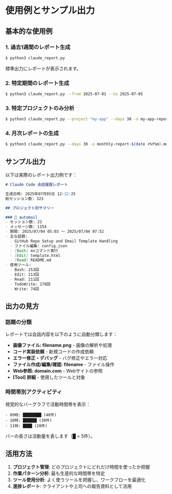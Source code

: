 # 使用例とサンプル出力

## 基本的な使用例

### 1. 過去1週間のレポート生成

```bash
$ python3 claude_report.py
```

標準出力にレポートが表示されます。

### 2. 特定期間のレポート生成

```bash
$ python3 claude_report.py --from 2025-07-01 --to 2025-07-05
```

### 3. 特定プロジェクトのみ分析

```bash
$ python3 claude_report.py --project "my-app" --days 30 -o my-app-report.md
```

### 4. 月次レポートの生成

```bash
$ python3 claude_report.py --days 30 -o monthly-report-$(date +%Y%m).md
```

## サンプル出力

以下は実際のレポート出力例です：

```markdown
# Claude Code 会話履歴レポート

生成日時: 2025年07月05日 12:32:25
総セッション数: 323

## プロジェクト別サマリー

### 📁 automail
- セッション数: 22
- メッセージ数: 1154
- 期間: 2025/07/04 05:03 〜 2025/07/04 07:52
- 主な話題:
  - GitHub Repo Setup and Email Template Handling
  - ファイル編集: config.json
  - [Bash] mvコマンド実行
  - [Edit] template.html
  - [Read] README.md
- 使用ツール:
  - Bash: 253回
  - Edit: 213回
  - Read: 211回
  - TodoWrite: 178回
  - Write: 74回
```

## 出力の見方

### 話題の分類

レポートでは会話内容を以下のように自動分類します：

- **画像ファイル: filename.png** - 画像の解析や処理
- **コード実装依頼** - 新規コードの作成依頼
- **エラー修正・デバッグ** - バグ修正やエラー対応
- **ファイル作成/編集/確認: filename** - ファイル操作
- **Web参照: domain.com** - Webサイトの参照
- **[Tool] 詳細** - 使用したツールと対象

### 時間帯別アクティビティ

視覚的なバーグラフで活動時間帯を表示：

```
- 09時: ████████ (40件)
- 10時: ██████ (30件)
- 11時: ████ (20件)
```

バーの長さは活動量を表します（█ = 5件）。

## 活用方法

1. **プロジェクト管理**: どのプロジェクトにどれだけ時間を使ったか把握
2. **作業パターン分析**: 最も生産的な時間帯を特定
3. **ツール使用分析**: よく使うツールを把握し、ワークフローを最適化
4. **進捗レポート**: クライアントや上司への報告資料として活用